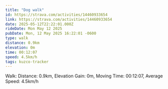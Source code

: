 ```yaml
---
title: "Dog walk"
id: https://strava.com/activities/14460933654
link: https://strava.com/activities/14460933654
date: 2025-05-12T22:22:01.000Z
rideDate: Mon May 12 2025
pubDate: Mon, 12 May 2025 16:22:01 -0600
type: walk
distance: 0.9km
elevation: 0m
time: 00:12:07
speed: 4.5km/h
tags: kuzco-tracker
---
```

Walk: Distance: 0.9km, Elevation Gain: 0m, Moving Time: 00:12:07, Average Speed: 4.5km/h